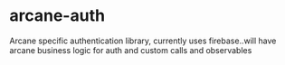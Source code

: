 # arcane-auth

Arcane specific authentication library, currently uses firebase..will have arcane business logic for auth and custom calls and observables